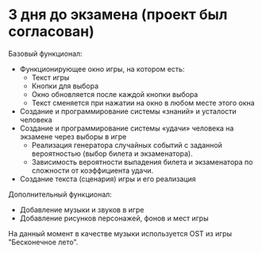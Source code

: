 # 3 дня до экзамена (проект был согласован)

Базовый функционал:
- Функционирующее окно игры, на котором есть:
    - Текст игры
    - Кнопки для выбора
    - Окно обновляется после каждой кнопки выбора
    - Текст сменяется при нажатии на окно в любом месте этого окна
- Создание и программирование системы «знаний» и усталости человека
- Создание и программирование системы «удачи» человека на экзамене через выборы в игре
    - Реализация генератора случайных событий с заданной вероятностью (выбор билета и экзаменатора).
    - Зависимость вероятности выпадения билета и экзаменатора по сложности от коэффициента удачи.
- Создание текста (сценария) игры и его реализация

Дополнительный функционал:
- Добавление музыки и звуков в игре
- Добавление рисунков персонажей, фонов и мест игры

На данный момент в качестве музыки используется OST из игры "Бесконечное лето".
